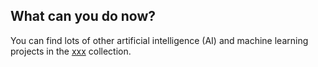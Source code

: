 ## What can you do now?

You can find lots of other artificial intelligence (AI) and machine learning projects in the [xxx](https://projects.raspberrypi.org/en/raspberrypi/pathway-name) collection.
